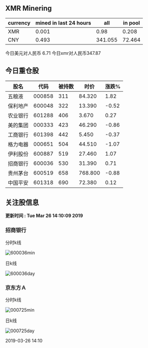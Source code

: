 ## XMR Minering

|currency|mined in last 24 hours|all|in pool|
|---|---|---|---|
|XMR|0.001|0.98|0.208|
|CNY|0.493|341.055|72.464|

今日美元对人民币 6.71	今日xmr对人民币347.87


## 今日重仓股 

|股名|代码|被持数|时价|涨跌%|
|---|---|---|---|---|
|五粮液|000858|311|84.320|1.82|
|保利地产|600048|322|13.390|-0.52|
|农业银行|601288|406|3.670|0.27|
|美的集团|000333|423|46.290|-0.86|
|工商银行|601398|442|5.450|-0.37|
|格力电器|000651|504|44.510|-1.07|
|伊利股份|600887|519|27.460|1.07|
|招商银行|600036|530|31.390|0.71|
|贵州茅台|600519|658|768.800|-0.88|
|中国平安|601318|690|72.380|0.12|

## 关注股信息
**更新时间 : Tue Mar 26 14:10:09 2019**
### 招商银行 
分时k线

![600036min](http://image.sinajs.cn/newchart/min/n/sh600036.gif)

日k线

![600036day](http://image.sinajs.cn/newchart/daily/n/sh600036.gif)

### 京东方Ａ 
分时k线

![000725min](http://image.sinajs.cn/newchart/min/n/sz000725.gif)

日k线

![000725day](http://image.sinajs.cn/newchart/daily/n/sz000725.gif)

2019-03-26 14:10